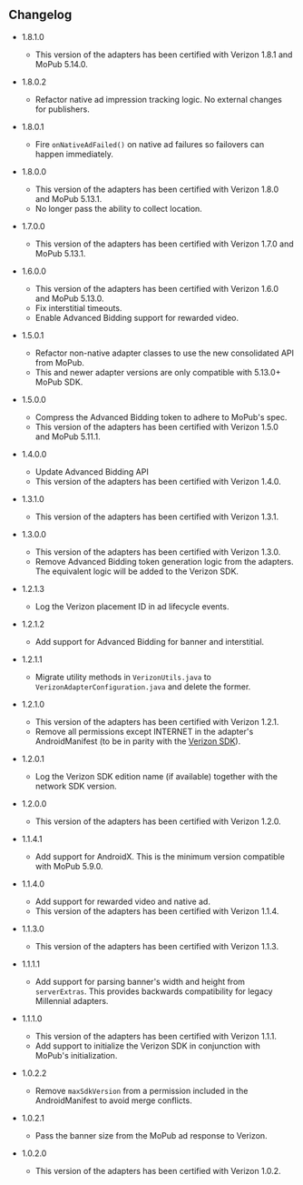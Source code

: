 ## Changelog
  * 1.8.1.0
    * This version of the adapters has been certified with Verizon 1.8.1 and MoPub 5.14.0. 

  * 1.8.0.2
    * Refactor native ad impression tracking logic. No external changes for publishers. 

  * 1.8.0.1
    * Fire `onNativeAdFailed()` on native ad failures so failovers can happen immediately.

  * 1.8.0.0
    * This version of the adapters has been certified with Verizon 1.8.0 and MoPub 5.13.1.
    * No longer pass the ability to collect location.

  * 1.7.0.0
    * This version of the adapters has been certified with Verizon 1.7.0 and MoPub 5.13.1.

  * 1.6.0.0
    * This version of the adapters has been certified with Verizon 1.6.0 and MoPub 5.13.0.
    * Fix interstitial timeouts.
    * Enable Advanced Bidding support for rewarded video.

  * 1.5.0.1
    * Refactor non-native adapter classes to use the new consolidated API from MoPub.
    * This and newer adapter versions are only compatible with 5.13.0+ MoPub SDK.

  * 1.5.0.0
    * Compress the Advanced Bidding token to adhere to MoPub's spec.
    * This version of the adapters has been certified with Verizon 1.5.0 and MoPub 5.11.1.

  * 1.4.0.0
    * Update Advanced Bidding API
    * This version of the adapters has been certified with Verizon 1.4.0.

  * 1.3.1.0
    * This version of the adapters has been certified with Verizon 1.3.1.
  
  * 1.3.0.0
    * This version of the adapters has been certified with Verizon 1.3.0.
    * Remove Advanced Bidding token generation logic from the adapters. The equivalent logic will be added to the Verizon SDK.

  * 1.2.1.3
    * Log the Verizon placement ID in ad lifecycle events.

  * 1.2.1.2
    * Add support for Advanced Bidding for banner and interstitial.

  * 1.2.1.1
    * Migrate utility methods in `VerizonUtils.java` to `VerizonAdapterConfiguration.java` and delete the former.

  * 1.2.1.0
    * This version of the adapters has been certified with Verizon 1.2.1.
    * Remove all permissions except INTERNET in the adapter's AndroidManifest (to be in parity with the [Verizon SDK](https://sdk.verizonmedia.com/standard-edition/releasenotes-android.html)).

  * 1.2.0.1
    * Log the Verizon SDK edition name (if available) together with the network SDK version.
  
  * 1.2.0.0
    * This version of the adapters has been certified with Verizon 1.2.0.

  * 1.1.4.1
    * Add support for AndroidX. This is the minimum version compatible with MoPub 5.9.0.

  * 1.1.4.0
    * Add support for rewarded video and native ad.
    * This version of the adapters has been certified with Verizon 1.1.4.

  * 1.1.3.0
    * This version of the adapters has been certified with Verizon 1.1.3.

  * 1.1.1.1
    * Add support for parsing banner's width and height from `serverExtras`. This provides backwards compatibility for legacy Millennial adapters.

  * 1.1.1.0
    * This version of the adapters has been certified with Verizon 1.1.1.
    * Add support to initialize the Verizon SDK in conjunction with MoPub's initialization.
  
  * 1.0.2.2
    * Remove `maxSdkVersion` from a permission included in the AndroidManifest to avoid merge conflicts.

  * 1.0.2.1
    * Pass the banner size from the MoPub ad response to Verizon.

  * 1.0.2.0
    * This version of the adapters has been certified with Verizon 1.0.2.
